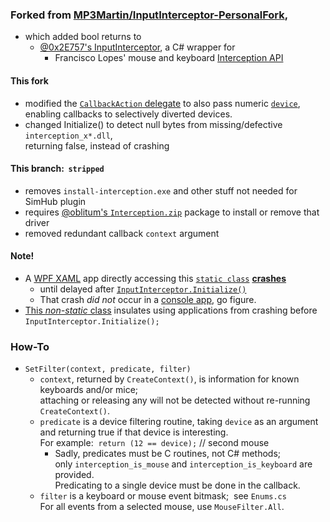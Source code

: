 ### Forked from [MP3Martin/InputInterceptor-PersonalFork](https://github.com/MP3Martin/InputInterceptor-PersonalFork),  
- which added bool returns to  
	- [@0x2E757's InputInterceptor](https://github.com/0x2E757/InputInterceptor/), a C# wrapper for   
		- Francisco Lopes' mouse and keyboard [Interception API](https://www.oblita.com/interception.html)

#### This fork
- modified the [`CallbackAction` delegate](blob/master/InputInterceptor/Classes/Hook.cs#L13)
 to also pass numeric [`device`](blob/master/InputInterceptor/Classes/Hook.cs#L68),  
 enabling callbacks to selectively diverted devices.
- changed Initialize() to detect null bytes from missing/defective `interception_x*.dll`,  
  returning false, instead of crashing

#### This branch:&nbsp; `stripped`
- removes `install-interception.exe` and other stuff not needed for SimHub plugin
- requires [@oblitum's `Interception.zip`](https://github.com/oblitum/Interception/releases/latest) package to install or remove that driver
- removed redundant callback `context` argument

#### Note!
- A [WPF XAML](https://github.com/blekenbleu/WPF_XAML) app directly accessing this
 [`static class`](https://github.com/blekenbleu/InputIntercept/blob/stripped/InputInterceptor/InputInterceptor.cs#L17)
 [**crashes**](https://github.com/blekenbleu/InputIntercept/blob/3193937a7edbd6268ef19ec5ab6afa3079a4ac36/InputInterceptor/InputInterceptor.cs#L24)  
	- until delayed after [`InputInterceptor.Initialize()`](https://github.com/blekenbleu/InputIntercept/blob/3193937a7edbd6268ef19ec5ab6afa3079a4ac36/InputInterceptor/InputInterceptor.cs#L45)
	- That crash <i>did not</i> occur in a [console app](https://github.com/blekenbleu/InterceptMouse), go figure.
- [This *non-static* class](https://github.com/blekenbleu/InterceptMouse/blob/class/Intercept.cs) insulates using applications from crashing before `InputInterceptor.Initialize();`

### How-To
- `SetFilter(context, predicate, filter)`  
	- `context`, returned by `CreateContext()`, is information for known keyboards and/or mice;  
		attaching or releasing any will not be detected without re-running `CreateContext()`.  
	- `predicate` is a device filtering routine, taking `device` as an argument  
		and returning true if that device is interesting.  
		For example:&nbsp; `return (12 == device);` // second mouse  
		- Sadly, predicates must be C routines, not C# methods;  
			only `interception_is_mouse` and `interception_is_keyboard` are provided.  
			Predicating to a single device must be done in the callback.
	- `filter` is a keyboard or mouse event bitmask;&nbsp; see `Enums.cs`  
		For all events from a selected mouse, use `MouseFilter.All`.
